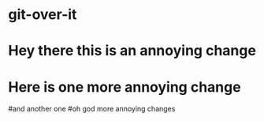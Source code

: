 # git-over-it
# Hey there this is an annoying change
# Here is one more annoying change
#and another one
#oh god more annoying changes
